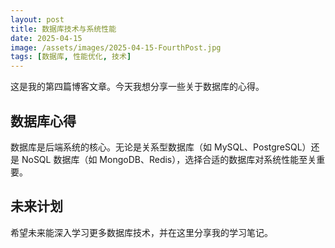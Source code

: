 ```yaml
---
layout: post
title: 数据库技术与系统性能
date: 2025-04-15
image: /assets/images/2025-04-15-FourthPost.jpg
tags: [数据库, 性能优化, 技术]
---
```


这是我的第四篇博客文章。今天我想分享一些关于数据库的心得。

## 数据库心得

数据库是后端系统的核心。无论是关系型数据库（如 MySQL、PostgreSQL）还是 NoSQL 数据库（如 MongoDB、Redis），选择合适的数据库对系统性能至关重要。

## 未来计划

希望未来能深入学习更多数据库技术，并在这里分享我的学习笔记。